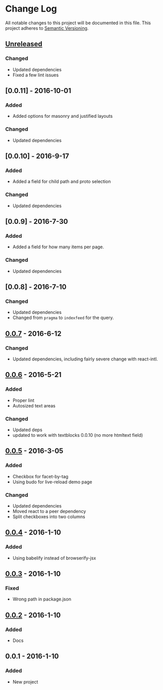 # Change Log
All notable changes to this project will be documented in this file.
This project adheres to [Semantic Versioning](http://semver.org/).

## [Unreleased]
### Changed
- Updated dependencies
- Fixed a few lint issues

## [0.0.11] - 2016-10-01
### Added
- Added options for masonry and justified layouts

### Changed
- Updated dependencies

## [0.0.10] - 2016-9-17
### Added
- Added a field for child path and proto selection

### Changed
- Updated dependencies

## [0.0.9] - 2016-7-30
### Added
- Added a field for how many items per page.

### Changed
- Updated dependencies

## [0.0.8] - 2016-7-10
### Changed
- Updated dependencies
- Changed from `pragma` to `indexfeed` for the query.

## [0.0.7] - 2016-6-12
### Changed
- Updated dependencies, including fairly severe change with react-intl.

## [0.0.6] - 2016-5-21
### Added
- Proper lint
- Autosized text areas

### Changed
- Updated deps
- updated to work with textblocks 0.0.10 (no more htmltext field)

## [0.0.5] - 2016-3-05
### Added
- Checkbox for facet-by-tag
- Using budo for live-reload demo page

### Changed
- Updated dependencies
- Moved react to a peer dependency
- Split checkboxes into two columns

## [0.0.4] - 2016-1-10
### Added
- Using babelify instead of browserify-jsx

## [0.0.3] - 2016-1-10
### Fixed
- Wrong path in package.json

## [0.0.2] - 2016-1-10
### Added
- Docs

## 0.0.1 - 2016-1-10
### Added
- New project

[Unreleased]: https://github.com/rm3web/textblocks-react-editor/compare/v0.0.8...HEAD
[0.0.7]: https://github.com/rm3web/textblocks-react-editor/compare/v0.0.7...v0.0.8
[0.0.7]: https://github.com/rm3web/textblocks-react-editor/compare/v0.0.6...v0.0.7
[0.0.6]: https://github.com/rm3web/textblocks-react-editor/compare/v0.0.5...v0.0.6
[0.0.5]: https://github.com/rm3web/textblocks-react-editor/compare/v0.0.4...v0.0.5
[0.0.4]: https://github.com/rm3web/textblocks-react-editor/compare/v0.0.3...v0.0.4
[0.0.3]: https://github.com/rm3web/textblocks-react-editor/compare/v0.0.2...v0.0.3
[0.0.2]: https://github.com/rm3web/textblocks-react-editor/compare/v0.0.1...v0.0.2
